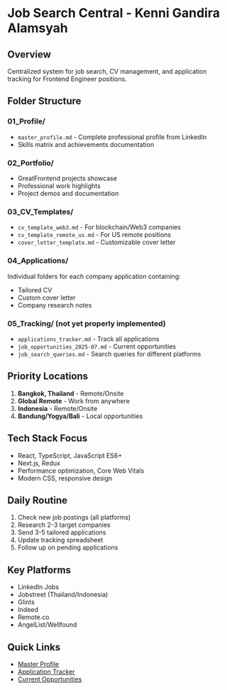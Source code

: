 # Job Search Central - Kenni Gandira Alamsyah

## Overview
Centralized system for job search, CV management, and application tracking for Frontend Engineer positions.

## Folder Structure

### 01_Profile/
- `master_profile.md` - Complete professional profile from LinkedIn
- Skills matrix and achievements documentation

### 02_Portfolio/
- GreatFrontend projects showcase
- Professional work highlights
- Project demos and documentation

### 03_CV_Templates/
- `cv_template_web3.md` - For blockchain/Web3 companies
- `cv_template_remote_us.md` - For US remote positions
- `cover_letter_template.md` - Customizable cover letter

### 04_Applications/
Individual folders for each company application containing:
- Tailored CV
- Custom cover letter
- Company research notes

### 05_Tracking/ (not yet properly implemented)
- `applications_tracker.md` - Track all applications
- `job_opportunities_2025-07.md` - Current opportunities
- `job_search_queries.md` - Search queries for different platforms

## Priority Locations
1. **Bangkok, Thailand** - Remote/Onsite
2. **Global Remote** - Work from anywhere
3. **Indonesia** - Remote/Onsite
4. **Bandung/Yogya/Bali** - Local opportunities

## Tech Stack Focus
- React, TypeScript, JavaScript ES6+
- Next.js, Redux
- Performance optimization, Core Web Vitals
- Modern CSS, responsive design

## Daily Routine
1. Check new job postings (all platforms)
2. Research 2-3 target companies
3. Send 3-5 tailored applications
4. Update tracking spreadsheet
5. Follow up on pending applications

## Key Platforms
- LinkedIn Jobs
- Jobstreet (Thailand/Indonesia)
- Glints
- Indeed
- Remote.co
- AngelList/Wellfound

## Quick Links
- [Master Profile](01_Profile/master_profile.md)
- [Application Tracker](05_Tracking/applications_tracker.md)
- [Current Opportunities](05_Tracking/job_opportunities_2025-07.md)